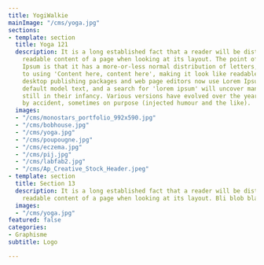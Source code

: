 ```yaml
---
title: YogiWalkie
mainImage: "/cms/yoga.jpg"
sections:
- template: section
  title: Yoga 121
  description: It is a long established fact that a reader will be distracted by the
    readable content of a page when looking at its layout. The point of using Lorem
    Ipsum is that it has a more-or-less normal distribution of letters, as opposed
    to using 'Content here, content here', making it look like readable English. Many
    desktop publishing packages and web page editors now use Lorem Ipsum as their
    default model text, and a search for 'lorem ipsum' will uncover many web sites
    still in their infancy. Various versions have evolved over the years, sometimes
    by accident, sometimes on purpose (injected humour and the like).
  images:
  - "/cms/monostars_portfolio_992x590.jpg"
  - "/cms/bobhouse.jpg"
  - "/cms/yoga.jpg"
  - "/cms/poupougne.jpg"
  - "/cms/eczema.jpg"
  - "/cms/pij.jpg"
  - "/cms/labfab2.jpg"
  - "/cms/Ap_Creative_Stock_Header.jpeg"
- template: section
  title: Section 13
  description: It is a long established fact that a reader will be distracted by the
    readable content of a page when looking at its layout. Bli blob bla
  images:
  - "/cms/yoga.jpg"
featured: false
categories:
- Graphisme
subtitle: Logo

---
```

